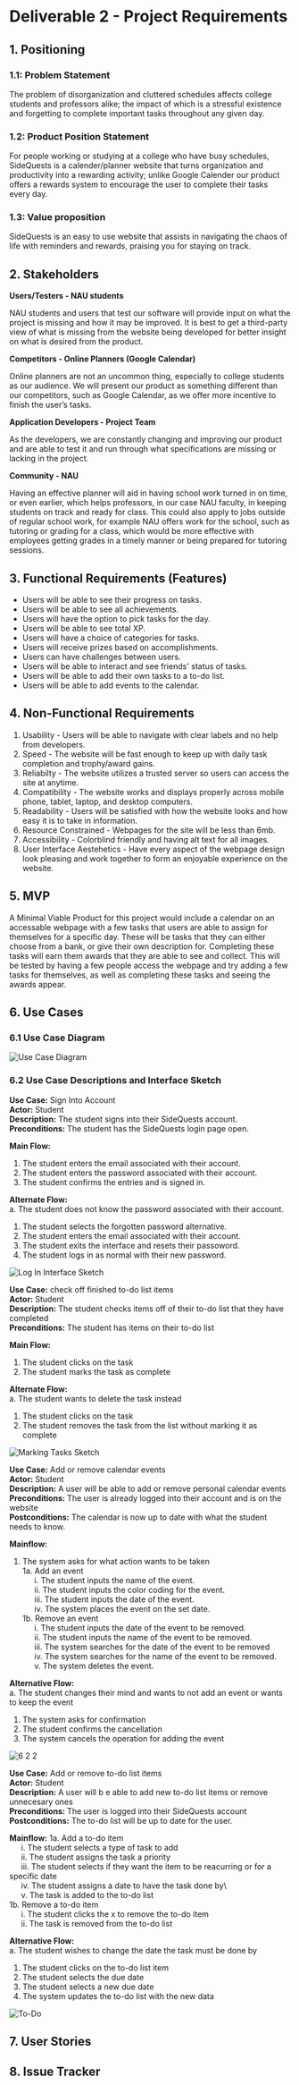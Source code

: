# Deliverable 2 - Project Requirements

## 1. Positioning
### 1.1: Problem Statement
The problem of disorganization and cluttered schedules affects college students and professors alike; the impact of which is a stressful existence and forgetting to complete important tasks throughout any given day.

### 1.2: Product Position Statement
For people working or studying at a college who have busy schedules, SideQuests is a calender/planner website that turns organization and productivity into a rewarding activity; unlike Google Calender our product offers a rewards system to encourage the user to complete their tasks every day.

### 1.3: Value proposition
SideQuests is an easy to use website that assists in navigating the chaos of life with reminders and rewards, praising you for staying on track.

## 2. Stakeholders
**Users/Testers - NAU students**

NAU students and users that test our software will provide input on what the project is missing and how it may be improved. It is best to get a third-party view of what is missing from the website being developed for better insight on what is desired from the product. 

**Competitors - Online Planners (Google Calendar)**

Online planners are not an uncommon thing, especially to college students as our audience. We will present our product as something different than our competitors, such as Google Calendar, as we offer more incentive to finish the user’s tasks.

**Application Developers - Project Team**

As the developers, we are constantly changing and improving our product and are able to test it and run through what specifications are missing or lacking in the project. 

**Community - NAU**

Having an effective planner will aid in having school work turned in on time, or even earlier, which helps professors, in our case NAU faculty, in keeping students on track and ready for class. This could also apply to jobs outside of regular school work, for example NAU offers work for the school, such as tutoring or grading for a class, which would be more effective with employees getting grades in a timely manner or being prepared for tutoring sessions.

## 3. Functional Requirements (Features)
- Users will be able to see their progress on tasks.
- Users will be able to see all achievements.
- Users will have the option to pick tasks for the day.
- Users will be able to see total XP.
- Users will have a choice of categories for tasks.
- Users will receive prizes based on accomplishments.
- Users can have challenges between users.
- Users will be able to interact and see friends' status of tasks.
- Users will be able to add their own tasks to a to-do list.
- Users will be able to add events to the calendar.

## 4. Non-Functional Requirements
1. Usability - Users will be able to navigate with clear labels and no help from developers.
2. Speed - The website will be fast enough to keep up with daily task completion and trophy/award gains.
3. Reliabilty - The website utilizes a trusted server so users can access the site at anytime.
4. Compatibility - The website works and displays properly across mobile phone, tablet, laptop, and desktop computers.
5. Readability - Users will be satisfied with how the website looks and how easy it is to take in information.
6. Resource Constrained - Webpages for the site will be less than 6mb.
7. Accessibility - Colorblind friendly and having alt text for all images. 
8. User Interface Aestehetics - Have every aspect of the webpage design look pleasing and work together to form an enjoyable experience on the website.

## 5. MVP
A Minimal Viable Product for this project would include a calendar on an accessable webpage with a few tasks that users are able to assign for themselves for a specific day. These will be tasks that they can either choose from a bank, or give their own description for. Completing these tasks will earn them awards that they are able to see and collect. This will be tested by having a few people access the webpage and try adding a few tasks for themselves, as well as completing these tasks and seeing the awards appear.

## 6. Use Cases
### 6.1 Use Case Diagram
![Use Case Diagram](D2.6.1.jpg)

### 6.2 Use Case Descriptions and Interface Sketch
**Use Case:** Sign Into Account\
**Actor:** Student\
**Description:** The student signs into their SideQuests account.\
**Preconditions:** The student has the SideQuests login page open.

**Main Flow:**
1. The student enters the email associated with their account.
2. The student enters the password associated with their account.
3. The student confirms the entries and is signed in.

**Alternate Flow:**\
a. The student does not know the password associated with their account.
1. The student selects the forgotten password alternative.
2. The student enters the email associated with their account.
3. The student exits the interface and resets their passoword.
4. The student logs in as normal with their new password.

![Log In Interface Sketch](LogInSketch.JPG)

**Use Case:** check off finished to-do list items\
**Actor:** Student\
**Description:** The student checks items off of their to-do list that they have completed\
**Preconditions:** The student has items on their to-do list

**Main Flow:**
1. The student clicks on the task
2. The student marks the task as complete

**Alternate Flow:**\
a. The student wants to delete the task instead
1. The student clicks on the task
2. The student removes the task from the list without marking it as complete

![Marking Tasks Sketch](marking-tasks.jpg)

**Use Case:** Add or remove calendar events\
**Actor:** Student\
**Description:** A user will be able to add or remove personal calendar events\
**Preconditions:** The user is already logged into their account and is on the website\
**Postconditions:** The calendar is now up to date with what the student needs to know.

**Mainflow:**
1. The system asks for what action wants to be taken\
1a. Add an event\
      &emsp;&ensp;i. The student inputs the name of the event.\
      &emsp;&ensp;ii. The student inputs the color coding for the event.\
      &emsp;&ensp;iii. The student inputs the date of the event.\
      &emsp;&ensp;iv. The system places the event on the set date.\
1b. Remove an event\
      &emsp;&ensp;i. The student inputs the date of the event to be removed.\
      &emsp;&ensp;ii. The student inputs the name of the event to be removed.\
      &emsp;&ensp;iii.  The system searches for the date of the event to be removed\
      &emsp;&ensp;iv. The system searches for the name of the event to be removed.\
      &emsp;&ensp;v. The system deletes the event.
      
**Alternative Flow:**\
a. The student changes their mind and wants to not add an event or wants to keep the event
1. The system asks for confirmation
2. The student confirms the cancellation
3. The system cancels the operation for adding the event 

![6 2 2](https://user-images.githubusercontent.com/102330088/219818060-9b081d2d-346d-4732-9739-10c003bc0324.jpg)

**Use Case:** Add or remove to-do list items\
**Actor:** Student\
**Description:** A user will b e able to add new to-do list items or remove unnecesary ones\
**Preconditions:** The user is logged into their SideQuests account\
**Postconditions:** The to-do list will be up to date for the user.

**Mainflow:**
1a. Add a to-do item\
      &emsp;&ensp;i. The student selects a type of task to add\
      &emsp;&ensp;ii. The student assigns the task a priority\
      &emsp;&ensp;iii. The student selects if they want the item to be reacurring or for a specific date\
      &emsp;&ensp;iv. The student assigns a date to have the task done by\  
      &emsp;&ensp;v. The task is added to the to-do list\
1b. Remove a to-do item\
      &emsp;&ensp;i. The student clicks the x to remove the to-do item\
      &emsp;&ensp;ii. The task is removed from the to-do list

      
**Alternative Flow:**\
a. The student wishes to change the date the task must be done by
1. The student clicks on the to-do list item
2. The student selects the due date
3. The student selects a new due date
4. The system updates the to-do list with the new data

![To-Do](To_Do_List.jpg)

## 7. User Stories

## 8. Issue Tracker

